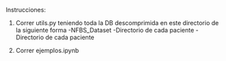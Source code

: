 Instrucciones:

1) Correr utils.py teniendo toda la DB descomprimida en este directorio de la siguiente forma
-NFBS_Dataset
    -Directorio de cada paciente
    -Directorio de cada paciente
    
2) Correr ejemplos.ipynb